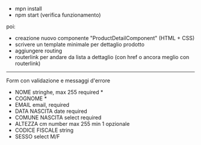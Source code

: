 - mpn install
- npm start
(verifica funzionamento)

poi:
- creazione nuovo componente "ProductDetailComponent" (HTML + CSS)
- scrivere un template minimale per dettaglio prodotto
- aggiungere routing
- routerlink per andare da lista a dettaglio (con href o ancora meglio con routerlink)

--------------------------------------------------------------------------------------------

Form con validazione e messaggi d'errore
- NOME stringhe, max 255 required *
- COGNOME *
- EMAIL email, required
- DATA NASCITA date required
- COMUNE NASCITA select required
- ALTEZZA cm number max 255 min 1 opzionale
- CODICE FISCALE string
- SESSO select M/F